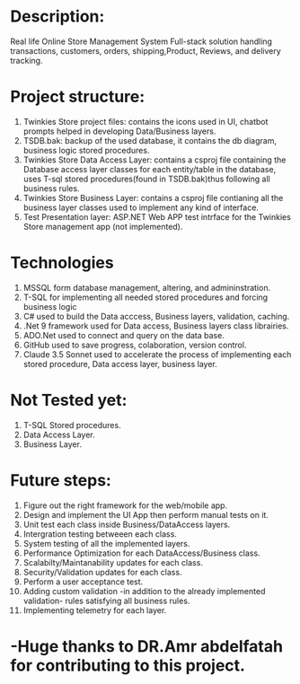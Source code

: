 # Description:
Real life Online Store Management System Full-stack solution handling transactions, customers, orders, shipping,Product, Reviews, and delivery tracking.

# Project structure:
1. Twinkies Store project files: contains the icons used in UI, chatbot prompts helped in developing Data/Business layers.
2. TSDB.bak: backup of the used database, it contains the db diagram, business logic stored procedures.
3. Twinkies Store Data Access Layer: contains a csproj file containing the Database access layer classes for each entity/table in the database, uses T-sql stored procedures(found in TSDB.bak)thus following all business rules.
4. Twinkies Store Business Layer: contains a csproj file contianing all the business layer classes used to implement any kind of interface.
5. Test Presentation layer: ASP.NET Web APP test intrface for the Twinkies Store management app (not implemented).
   
# Technologies
1. MSSQL form database management, altering, and admininstration.
2. T-SQL for implementing all needed stored procedures and forcing business logic
3. C# used to build the Data acccess, Business layers, validation, caching.
4. .Net 9 framework used for Data access, Business layers class librairies.
5.  ADO.Net used to connect and query on the data base.
6.  GitHub used to save progress, colaboration, version control.
7.  Claude 3.5 Sonnet used to accelerate the process of implementing each stored procedure, Data access layer, business layer.

# Not Tested yet:
1. T-SQL Stored procedures. 
2. Data Access Layer.
3. Business Layer.

# Future steps:
1. Figure out the right framework for the web/mobile app.
2. Design and implement the UI App then perform manual tests on it.
3. Unit test each class inside Business/DataAccess layers.
4. Intergration testing betweeen each class.
5. System testing of all the implemented layers.
6. Performance Optimization for each DataAccess/Business class.
7. Scalabilty/Maintanability updates for each class.
8. Security/Validation updates for each class.
9. Perform a user acceptance test.
10. Adding custom validation -in addition to the already implemented validation- rules satisfying all business rules.
11. Implementing telemetry for each layer.


# -Huge thanks to DR.Amr abdelfatah for contributing to this project. 
